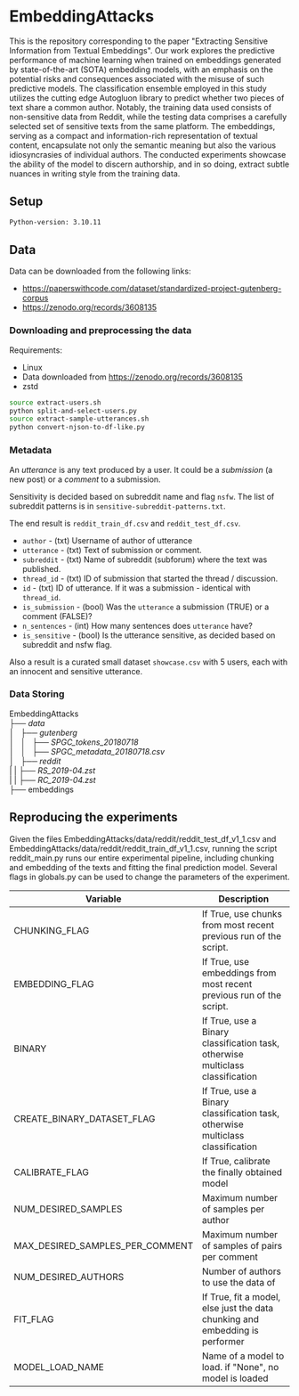 # EmbeddingAttacks

This is the repository corresponding to the paper "Extracting Sensitive Information from Textual Embeddings".
Our work explores the predictive performance of machine learning when trained on embeddings generated by state-of-the-art (SOTA) embedding models, with an emphasis on the potential risks and consequences associated with the misuse of such predictive models. The classification ensemble employed in this study utilizes the cutting edge Autogluon library to predict whether two pieces of text share a common author. Notably, the training data used consists of non-sensitive data from Reddit, while the testing data comprises a carefully selected set of sensitive texts from the same platform. The embeddings, serving as a compact and information-rich representation of textual content, encapsulate not only the semantic meaning but also the various idiosyncrasies of individual authors. The conducted experiments showcase the ability of the model to discern authorship, and in so doing, extract subtle nuances in writing style from the training data. 

## Setup


```bash
Python-version: 3.10.11
```

## Data
Data can be downloaded from the following links: 

- https://paperswithcode.com/dataset/standardized-project-gutenberg-corpus
- https://zenodo.org/records/3608135

### Downloading and preprocessing the data

Requirements:

- Linux
- Data downloaded from https://zenodo.org/records/3608135
- zstd

```bash
source extract-users.sh
python split-and-select-users.py
source extract-sample-utterances.sh
python convert-njson-to-df-like.py
```

### Metadata

An *utterance* is any text produced by a user. It could be a *submission* (a new post) or
a *comment* to a submission.

Sensitivity is decided based on subreddit name and flag `nsfw`. The list of subreddit patterns 
is in `sensitive-subreddit-patterns.txt`.

The end result is `reddit_train_df.csv` and `reddit_test_df.csv`.

- `author` - (txt) Username of author of utterance
- `utterance` - (txt) Text of submission or comment.
- `subreddit` - (txt) Name of subreddit (subforum) where the text was published.
- `thread_id` - (txt) ID of submission that started the thread / discussion.
- `id` - (txt) ID of utterance. If it was a submission - identical with `thread_id`.
- `is_submission` - (bool) Was the `utterance` a submission (TRUE) or a comment (FALSE)?
- `n_sentences` - (int) How many sentences does `utterance` have?
- `is_sensitive` - (bool) Is the utterance sensitive, as decided based on subreddit and nsfw flag.

Also a result is a curated small dataset `showcase.csv` with 5 users, each with an innocent and sensitive utterance.


### Data Storing

EmbeddingAttacks \
├── *data* \
│   ├── *gutenberg* \
│   │   ├── *SPGC_tokens_20180718* \
│   │   ├── *SPGC_metadata_20180718.csv* \
│   ├── *reddit* \
|   |   ├── *RS_2019-04.zst* \
|   |   ├── *RC_2019-04.zst* \
├── embeddings 

## Reproducing the experiments

Given the files EmbeddingAttacks/data/reddit/reddit_test_df_v1_1.csv and EmbeddingAttacks/data/reddit/reddit_train_df_v1_1.csv, running the script reddit_main.py runs our entire experimental pipeline, including chunking and embedding of the texts and fitting the final prediction model. 
Several flags in globals.py can be used to change the parameters of the experiment. 

| Variable     | Description |
| -----------  | ----------- |
| CHUNKING_FLAG  | If True, use chunks from most recent previous run of the script.     |
| EMBEDDING_FLAG  | If True, use embeddings from most recent previous run of the script.      |
| BINARY      | If True, use a Binary classification task, otherwise multiclass classification |
| CREATE_BINARY_DATASET_FLAG      | If True, use a Binary classification task, otherwise multiclass classification |
| CALIBRATE_FLAG      | If True, calibrate the finally obtained model |
| NUM_DESIRED_SAMPLES      | Maximum number of samples per author |
| MAX_DESIRED_SAMPLES_PER_COMMENT      | Maximum number of samples of pairs per comment |
| NUM_DESIRED_AUTHORS      | Number of authors to use the data of |
| FIT_FLAG     | If True, fit a model, else just the data chunking and embedding is performer |
| MODEL_LOAD_NAME      | Name of a model to load. if "None", no model is loaded |
 





